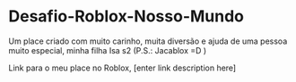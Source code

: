# Desafio-Roblox-Nosso-Mundo
Um place criado com muito carinho, muita diversão e ajuda de uma pessoa muito especial, minha filha Isa s2 (P.S.: Jacablox =D )


Link para o meu place no Roblox, [enter link description here]

